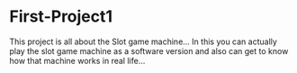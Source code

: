 # First-Project1
This project is all about the Slot game machine...
In this you can actually play the slot game machine as a software version and also can get to know how that machine works in real life...

